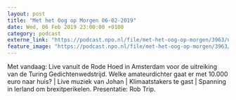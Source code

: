 ```yaml
---
layout: post
title: "Met het Oog op Morgen 06-02-2019"
date: Wed, 06 Feb 2019 23:00:00 +0100
category: podcast
externe_link: "https://podcast.npo.nl/file/met-het-oog-op-morgen/3963/nporadio1_met-het-oog-op-morgen_20190206_met-het-oog-op-morgen-06-02-2019_NLUYDM.mp3"
feature_image: "https://podcast.npo.nl/file/met-het-oog-op-morgen/3963/nporadio1_met-het-oog-op-morgen_20190206_met-het-oog-op-morgen-06-02-2019_NLUYDM.mp3"
---
```


Met vandaag: Live vanuit de Rode Hoed in Amsterdam voor de uitreiking van de Turing Gedichtenwedstrijd. Welke amateurdichter gaat er met 10.000 euro naar huis? | Live muziek van Johan | Klimaatstakers te gast | Spanning in Ierland om brexitperikelen. Presentatie: Rob Trip.
